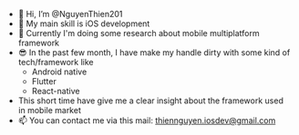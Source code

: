 - 👋  Hi, I’m @NguyenThien201
- 👀  My main skill is iOS development
- 🌱  Currently I'm doing some research about mobile multiplatform framework
- 😎  In the past few month, I have make my handle dirty with some kind of tech/framework like
    *  Android native
    *  Flutter
    *  React-native
-  This short time have give me a clear insight about the framework used in mobile market
- 📫  You can contact me via this mail: thiennguyen.iosdev@gmail.com

<!---
NguyenThien201/NguyenThien201 is a ✨ special ✨ repository because its `README.md` (this file) appears on your GitHub profile.
You can click the Preview link to take a look at your changes.
--->
